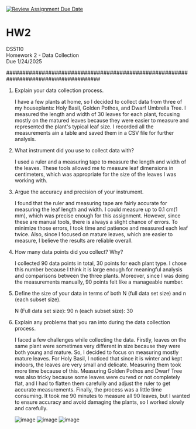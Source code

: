 [![Review Assignment Due Date](https://classroom.github.com/assets/deadline-readme-button-22041afd0340ce965d47ae6ef1cefeee28c7c493a6346c4f15d667ab976d596c.svg)](https://classroom.github.com/a/AV-xh9XP)
# HW2
DS5110  
Homework 2 - Data Collection  
Due 1/24/2025

#####################################################################################

1. Explain your data collection process.

    I have a few plants at home, so I decided to collect data from three of my houseplants: Holy Basil, Golden Pothos, and Dwarf Umbrella Tree. I measured the length and width of 30 leaves for each plant, focusing mostly on the matured leaves because they were easier to measure and represented the plant's typical leaf size. I recorded all the measurements ain a table and saved them in a CSV file for further analysis.

2. What instrument did you use to collect data with?

    I used a ruler and a measuring tape to measure the length and width of the leaves. These tools allowed me to measure leaf dimensions in centimeters, which was appropriate for the size of the leaves I was working with.

3. Argue the accuracy and precision of your instrument.

    I found that the ruler and measuring tape are fairly accurate for measuring the leaf length and width. I could measure up to 0.1 cm(1 mm), which was precise enough for this assignment.
    However, since these are manual tools, there is always a slight chance of errors. To minimize those errors, I took time and patience and measured each leaf twice. Also, since I focused on mature leaves, which are easier to measure, I believe the results are reliable overall.

4. How many data points did you collect? Why?

    I collected 90 data points in total, 30 points for each plant type. I chose this number because I think it is large enough for meaningful analysis and comparisons between the three plants. Moreover, since I was doing the measurements manually, 90 points felt like a manageable number.

5. Define the size of your data in terms of both N (full data set size) and n (each subset size).

    N (Full data set size): 90
    n (each subset size): 30

6. Explain any problems that you ran into during the data collection process.

    I faced a few challenges while collecting the data. Firstly, leaves on the same plant were sometimes very different in size because they were both young and mature. So, I decided to focus on measuring mostly mature leaves.
    For Holy Basil, I noticed that since it is winter and kept indoors, the leaves are very small and delicate. Measuring them took more time because of this.
    Measuring Golden Pothos and Dwarf Tree was also tricky because some leaves were curved or not completely flat, and I had to flatten them carefully and adjust the ruler to get accurate measurements.
    Finally, the process was a little time consuming. It took me 90 minutes to measure all 90 leaves, but I wanted to ensure accuracy and avoid damaging the plants, so I worked slowly and carefully.

   
    ![image](https://github.com/user-attachments/assets/ade38c50-7bdc-491a-afb8-ca98e2dfc5e2)    ![image](https://github.com/user-attachments/assets/3699b27b-3e2c-484b-a432-5965f9905bee)    ![image](https://github.com/user-attachments/assets/2c1abde9-7dd8-4f92-8139-93c8371db537)







